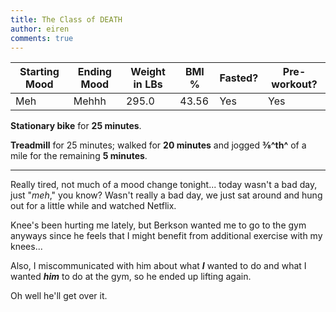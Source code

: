 ```yaml
---
title: The Class of DEATH
author: eiren
comments: true
---
```


<table class="u-full-width">
  <thead>
  <tr>
  <th>Starting Mood</th>
  <th>Ending Mood</th>
  <th>Weight in LBs</th>
  <th>BMI %</th>
  <th>Fasted?</th>
  <th>Pre-workout?</th>
  </tr>
  <thead>
  <tbody>
  <tr>
  <td>Meh</td>
  <td>Mehhh</td>
  <td>295.0</td>
  <td>43.56</td>
  <td>Yes</td>
  <td>Yes</td>
  </tr>
  </tbody>
</table>

**Stationary bike** for **25 minutes**.<br>

**Treadmill** for 25 minutes; walked for **20 minutes** and jogged **&frac38;^th^** of a mile for the remaining **5 minutes**.

<hr>

Really tired, not much of a mood change tonight... today wasn't a bad day, just "*meh*," you know?  Wasn't really a bad day, we just sat around and hung out for a little while and watched Netflix.

Knee's been hurting me lately, but Berkson wanted me to go to the gym anyways since he feels that I might benefit from additional exercise with my knees...

Also, I miscommunicated with him about what ***I*** wanted to do and what I wanted ***him*** to do at the gym, so he ended up lifting again.

Oh well he'll get over it.
